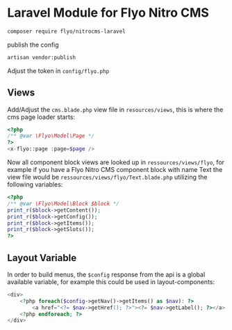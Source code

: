 # Laravel Module for Flyo Nitro CMS

```sh
composer require flyo/nitrocms-laravel
```

publish the config

```sh
artisan vendor:publish
```

Adjust the token in `config/flyo.php`

## Views

Add/Adjust the `cms.blade.php` view file in `resources/views`, this is where the cms page loader starts:

```php
<?php
/** @var \Flyo\Model\Page */
?>
<x-flyo::page :page=$page />
```

Now all component block views are looked up in `ressources/views/flyo`, for example if you have a Flyo Nitro CMS component block with name Text the view file would be `ressources/views/flyo/Text.blade.php` utilizing the following variables:

```php
<?php
/** @var \Flyo\Model\Block $block */
print_r($block->getContent());
print_r($block->getConfig());
print_r($block->getItems());
print_r($block->getSlots());
?>
```

## Layout Variable

In order to build menus, the `$config` response from the api is a global available variable, for example this could be used in layout-components:

```php
<div>
    <?php foreach($config->getNav()->getItems() as $nav): ?>
        <a href="<?= $nav->getHref(); ?>"><?= $nav->getLabel(); ?></a>
    <?php endforeach; ?>
</div>
```